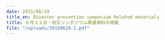 ```yaml
---
date: 2015/06/29
title_en: Disaster prevention symposium Related materials
title: ６月２２日・防災シンポジウム関連資料の掲載
file: "/uploads/20150629-2.pdf"
---
```

